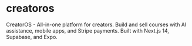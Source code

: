 # creatoros
CreatorOS - All-in-one platform for creators. Build and sell courses with AI assistance, mobile apps, and Stripe payments. Built with Next.js 14, Supabase, and Expo.

